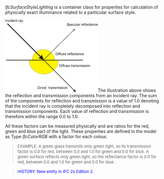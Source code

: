 _IfcSurfaceStyleLighting_ is a container class for properties for calculation of physically exact illuminance related to a particular surface style.

![material reflection components](figures/IfcSurfaceLightingProperties_Fig1.gif)The illustration above shows the reflection and transmission components from an incident ray. The sum of the components for reflection and transmission is a value of 1.0 denoting that the incident ray is completely decomposed into reflection and transmission components. Each value of reflection and transmission is therefore within the range 0.0 to 1.0.

All these factors can be measured physically and are ratios for the red, green and blue part of the light. These properties are defined in the model as Type _IfcColorRGB_ with a factor for each colour.

> <font size="-1">EXAMPLE: A green glass transmits only green light, so
		  its transmission factor is 0.0 for red, between 0.0 and 1.0 for green and 0.0
		  for blue. A green surface reflects only green light, so the reflectance factor
		  is 0.0 for red, between 0.0 and 1.0 for green and 0.0 for blue.
		  </font>
>

> <font color="#0000FF" size="-1">HISTORY: New entity in IFC 2x
		Edition 2.</font>